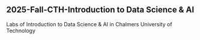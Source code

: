 ## 2025-Fall-CTH-Introduction to Data Science & AI
Labs of Introduction to Data Science & AI in Chalmers University of Technology

